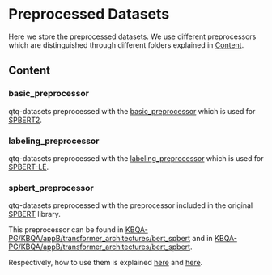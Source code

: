 # Preprocessed Datasets

Here we store the preprocessed datasets. We use different preprocessors which are distinguished through different
folders explained in [Content](#content).

## Content

### basic_preprocessor

qtq-datasets preprocessed with the [basic_preprocessor](../../appB/preprocessing/basic_preprocessor/README.md) which is
used for [SPBERT2](../../appB/transformer_architectures/bert_spbert2_spbert2/README.md).

### labeling_preprocessor

qtq-datasets preprocessed with the [labeling_preprocessor](../../appB/preprocessing/labeling_preprocessor/README.md)
which is used for [SPBERT-LE](../../appB/transformer_architectures/bert_spbert-le_spbert-le/README.md).

### spbert_preprocessor

qtq-datasets preprocessed with the preprocessor included in the original [SPBERT](https://arxiv.org/abs/2106.09997)
library.

This preprocessor can be found in
[KBQA-PG/KBQA/appB/transformer_architectures/bert_spbert](../../appB/transformer_architectures/bert_spbert) and in
[KBQA-PG/KBQA/appB/transformer_architectures/bert_spbert](../../appB/transformer_architectures/bert_spbert_spbert).

Respectively, how to use them is explained
[here](../../appB/transformer_architectures/bert_spbert/README.md#preprocessing)
and
[here](../../appB/transformer_architectures/bert_spbert_spbert/README.md#preprocessing).
